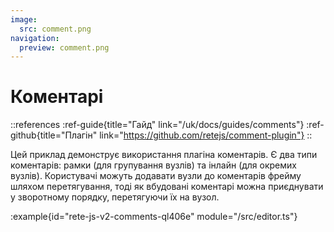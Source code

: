 ```yaml
---
image:
  src: comment.png
navigation:
  preview: comment.png
---
```


# Коментарі

::references
:ref-guide{title="Гайд" link="/uk/docs/guides/comments"}
:ref-github{title="Плагін" link="https://github.com/retejs/comment-plugin"}
::

Цей приклад демонструє використання плагіна коментарів. Є два типи коментарів: рамки (для групування вузлів) та інлайн (для окремих вузлів). Користувачі можуть додавати вузли до коментарів фрейму шляхом перетягування, тоді як вбудовані коментарі можна приєднувати у зворотному порядку, перетягуючи їх на вузол.

:example{id="rete-js-v2-comments-ql406e" module="/src/editor.ts"}
